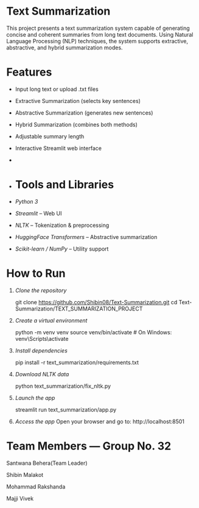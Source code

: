 # Text Summarization 

This project presents a text summarization system capable of generating concise and coherent summaries from long text documents. Using Natural Language Processing (NLP) techniques, the system supports extractive, abstractive, and hybrid summarization modes.


# Features

-  Input long text or upload .txt files  
-  Extractive Summarization (selects key sentences)  
-  Abstractive Summarization (generates new sentences)  
-  Hybrid Summarization (combines both methods)  
-  Adjustable summary length  
-  Interactive Streamlit web interface
-
-  # Tools and Libraries

- *Python 3*
- *Streamlit* – Web UI
- *NLTK* – Tokenization & preprocessing
- *HuggingFace Transformers* – Abstractive summarization
- *Scikit-learn / NumPy* – Utility support



# How to Run

1. *Clone the repository*

   git clone https://github.com/Shibin08/Text-Summarization.git
   cd Text-Summarization/TEXT_SUMMARIZATION_PROJECT

2. *Create a virtual environment*

   python -m venv venv
   source venv/bin/activate    # On Windows: venv\Scripts\activate

3. *Install dependencies*

   pip install -r text_summarization/requirements.txt

4. *Download NLTK data*

   python text_summarization/fix_nltk.py

5. *Launch the app*

   streamlit run text_summarization/app.py

6. *Access the app*
   Open your browser and go to: http://localhost:8501




# Team Members — Group No. 32

Santwana Behera(Team Leader)

Shibin Malakot

Mohammad Rakshanda

Majji Vivek
